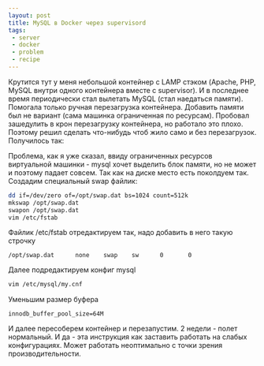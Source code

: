 ```yaml
---
layout: post
title: MySQL в Docker через supervisord
tags:
 - server
 - docker
 - problem
 - recipe
---
```


Крутится тут у меня небольшой контейнер с LAMP стэком (Apache, PHP, MySQL внутри одного контейнера вместе с supervisor). И в последнее время периодически стал вылетать MySQL (стал наедаться памяти). Помогала только ручная перезагрузка контейнера. Добавить памяти был не вариант (сама машинка ограниченная по ресурсам). Пробовал зашедулить в крон перезагрузку контейнера, но работало это плохо. Поэтому решил сделать что-нибудь чтоб жило само и без перезагрузок. Получилось так:

Проблема, как я уже сказал, ввиду ограниченных ресурсов виртуальной машинки - mysql хочет выделить блок памяти, но не может и поэтому падает совсем. Так как на диске место есть поколдуем так. Создадим специальный swap файлик:

``` bash
dd if=/dev/zero of=/opt/swap.dat bs=1024 count=512k
mkswap /opt/swap.dat
swapon /opt/swap.dat
vim /etc/fstab
```

Файлик /etc/fstab отредактируем так, надо добавить в него такую строчку

```
/opt/swap.dat      none    swap    sw      0       0
```

Далее подредактируем конфиг mysql

``` bash
vim /etc/mysql/my.cnf
```

Уменьшим размер буфера

```
innodb_buffer_pool_size=64M 
```

И далее пересоберем контейнер и перезапустим. 2 недели - полет нормальный. И да - эта инструкция как заставить работать на слабых конфигурациях. Может работать неоптимально с точки зрения производительности.